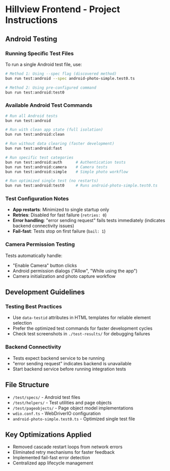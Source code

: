 # Hillview Frontend - Project Instructions

## Android Testing

### Running Specific Test Files
To run a single Android test file, use:
```bash
# Method 1: Using --spec flag (discovered method)
bun run test:android --spec android-photo-simple.test0.ts

# Method 2: Using pre-configured command
bun run test:android:test0
```

### Available Android Test Commands
```bash
# Run all Android tests
bun run test:android

# Run with clean app state (full isolation)
bun run test:android:clean

# Run without data clearing (faster development)
bun run test:android:fast

# Run specific test categories
bun run test:android:auth      # Authentication tests
bun run test:android:camera    # Camera tests
bun run test:android:simple    # Simple photo workflow

# Run optimized single test (no restarts)
bun run test:android:test0     # Runs android-photo-simple.test0.ts
```

### Test Configuration Notes
- **App restarts**: Minimized to single startup only
- **Retries**: Disabled for fast failure (`retries: 0`)
- **Error handling**: "error sending request" fails tests immediately (indicates backend connectivity issues)
- **Fail-fast**: Tests stop on first failure (`bail: 1`)

### Camera Permission Testing
Tests automatically handle:
- "Enable Camera" button clicks
- Android permission dialogs ("Allow", "While using the app")
- Camera initialization and photo capture workflow

## Development Guidelines

### Testing Best Practices
- Use `data-testid` attributes in HTML templates for reliable element selection
- Prefer the optimized test commands for faster development cycles
- Check test screenshots in `./test-results/` for debugging failures

### Backend Connectivity
- Tests expect backend service to be running
- "error sending request" indicates backend is unavailable
- Start backend service before running integration tests

## File Structure
- `/test/specs/` - Android test files
- `/test/helpers/` - Test utilities and page objects
- `/test/pageobjects/` - Page object model implementations
- `wdio.conf.ts` - WebDriverIO configuration
- `android-photo-simple.test0.ts` - Optimized single test file

## Key Optimizations Applied
- Removed cascade restart loops from network errors
- Eliminated retry mechanisms for faster feedback
- Implemented fail-fast error detection
- Centralized app lifecycle management